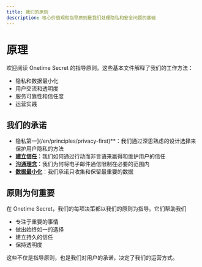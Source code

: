 ```yaml
---
title: 我们的原则
description: 核心价值观和指导原则是我们处理隐私和安全问题的基础
---
```


# 原理

欢迎阅读 Onetime Secret 的指导原则。这些基本文件解释了我们的工作方法：

- 隐私和数据最小化
- 用户交流和透明度
- 服务可靠性和信任度
- 运营实践

## 我们的承诺

- 隐私第一](/en/principles/privacy-first)**：我们通过深思熟虑的设计选择来保护用户隐私的方法
- **[建立信任](/en/principles/trust)**：我们如何通过行动而非言语来赢得和维护用户的信任
- **[沟通理念](/en/principles/communication)**：我们为何将电子邮件通信限制在必要的范围内
- **[数据最小化](/en/principles/data-minimization)**：我们承诺只收集和保留最重要的数据


## 原则为何重要

在 Onetime Secret，我们的每项决策都以我们的原则为指导。它们帮助我们

- 专注于重要的事情
- 做出始终如一的选择
- 建立持久的信任
- 保持透明度

这些不仅是指导原则，也是我们对用户的承诺，决定了我们的运营方式。
